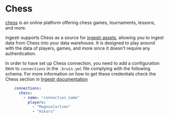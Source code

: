 # Chess
[chess](https://www.chess.com/) is an online platform offering chess games, tournaments, lessons, and more.

ingestr supports Chess as a source for [ingestr assets](https://bruin-data.github.io/bruin/assets/ingestr.html), allowing you to ingest data from Chess into your data warehouse.
It is designed to play around with the data of players, games, and more since it doesn't require any authentication.

In order to have set up Chess connection, you need to add a configuration item to `connections` in the `.bruin.yml` file complying with the following schema. For more information on how to get these credentials check the Chess section in [Ingestr documentation](https://bruin-data.github.io/ingestr/getting-started/quickstart.html)

```yaml
    connections:
      chess:
        - name: "connection_name"
          players:
            - "MagnusCarlsen"
            - "Hikaru"
